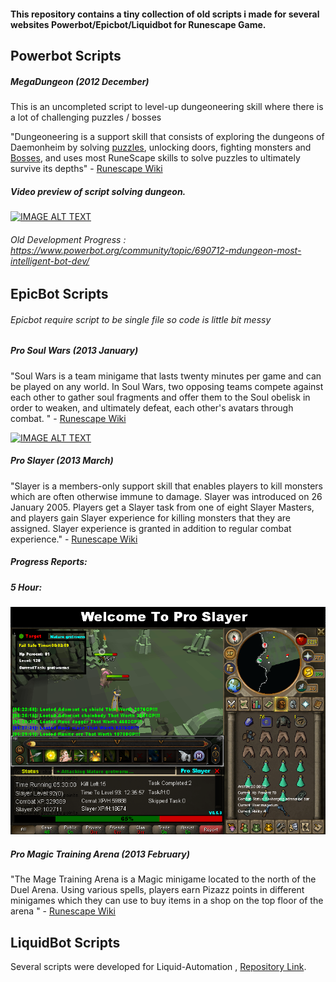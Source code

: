 #### This repository contains a tiny collection of old scripts i made for several websites Powerbot/Epicbot/Liquidbot for Runescape Game.

## Powerbot Scripts

##### MegaDungeon (2012 December)
This is an uncompleted script to level-up dungeoneering skill where there is a lot of challenging puzzles / bosses 

"Dungeoneering is a support skill that consists of exploring the dungeons of Daemonheim by solving [puzzles](http://runescape.wikia.com/wiki/Dungeoneering/Puzzles), unlocking doors, fighting monsters and [Bosses](http://runescape.wikia.com/wiki/Dungeoneering/Bosses), and uses most RuneScape skills to solve puzzles to ultimately survive its depths" - [Runescape Wiki](http://runescape.wikia.com/wiki/Dungeoneering)

##### Video preview of script solving dungeon.

[![IMAGE ALT TEXT](http://img.youtube.com/vi/pXJYKb1MmvY/0.jpg)](http://www.youtube.com/watch?v=pXJYKb1MmvY)

###### Old Development Progress : https://www.powerbot.org/community/topic/690712-mdungeon-most-intelligent-bot-dev/

## EpicBot Scripts

###### Epicbot  require script to be single file so code is little bit messy 
##### Pro Soul Wars (2013 January)
"Soul Wars is a team minigame that lasts twenty minutes per game and can be played on any world. In Soul Wars, two opposing teams compete against each other to gather soul fragments and offer them to the Soul obelisk in order to weaken, and ultimately defeat, each other's avatars through combat. " - [Runescape Wiki](http://runescape.wikia.com/wiki/Soul_Wars) 

[![IMAGE ALT TEXT](http://img.youtube.com/vi/Y-yfZL0yK8I/0.jpg)](http://www.youtube.com/watch?v=Y-yfZL0yK8I)

##### Pro Slayer (2013 March)

"Slayer is a members-only support skill that enables players to kill monsters which are often otherwise immune to damage. Slayer was introduced on 26 January 2005. Players get a Slayer task from one of eight Slayer Masters, and players gain Slayer experience for killing monsters that they are assigned. Slayer experience is granted in addition to regular combat experience." - [Runescape Wiki](http://runescape.wikia.com/wiki/Slayer) 

##### Progress Reports:
##### 5 Hour:
![alt text](https://raw.githubusercontent.com/Hiasat/HiasatScripts/master/Images/proslayer_progress.png)


##### Pro Magic Training Arena (2013 February)

"The Mage Training Arena is a Magic minigame located to the north of the Duel Arena. Using various spells, players earn Pizazz points in different minigames which they can use to buy items in a shop on the top floor of the arena " - [Runescape Wiki](http://oldschoolrunescape.wikia.com/wiki/Mage_Training_Arena) 

## LiquidBot Scripts
Several scripts were developed for Liquid-Automation , [Repository Link](https://github.com/Hiasat/liquid-automation).